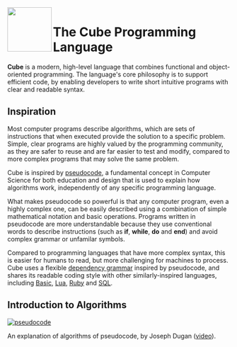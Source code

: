 <img align="left" height="100" src="https://upload.wikimedia.org/wikipedia/commons/c/c3/Lambda-letter-lowercase-symbol-Garamond.svg">

# The Cube Programming Language

**Cube** is a modern, high-level language that combines functional and object-oriented programming. The language's core philosophy is to support efficient code, by enabling developers to write short intuitive programs with clear and readable syntax.

## Inspiration

Most computer programs describe algorithms, which are sets of instructions that when executed provide the solution to a specific problem. Simple, clear programs are highly valued by the programming community, as they are safer to reuse and are far easier to test and modify, compared to more complex programs that may solve the same problem.

Cube is inspired by [pseudocode](https://www.youtube.com/watch?v=gcQMBK53UjI), a fundamental concept in Computer Science for both education and design that is used to explain how algorithms work, independently of any specific programming language.

What makes pseudocode so powerful is that any computer program, even a highly complex one, can be easily described using a combination of simple mathematical notation and basic operations. Programs written in pseudocode are more understandable because they use conventional words to describe instructions (such as **if**, **while**, **do** and **end**) and avoid complex grammar or unfamilar symbols.

Compared to programming languages that have more complex syntax, this is easier for humans to read, but more challenging for machines to process. Cube uses a flexible [dependency grammar](https://en.wikipedia.org/wiki/Dependency_grammar) inspired by pseudocode, and shares its readable coding style with other similarly-inspired languages, including [Basic](https://en.wikipedia.org/wiki/BASIC), [Lua](https://en.wikipedia.org/wiki/Lua_(programming_language)), [Ruby](https://github.com/ThibaultJanBeyer/cheatsheets/blob/master/Ruby-Cheatsheet.md) and [SQL](https://en.wikipedia.org/wiki/Select_(SQL)).

## Introduction to Algorithms

[![pseudocode](https://img.youtube.com/vi/gcQMBK53UjI/0.jpg)](https://www.youtube.com/watch?v=gcQMBK53UjI "pseudocode")

An explanation of algorithms of pseudocode, by Joseph Dugan ([video](https://www.youtube.com/watch?v=gcQMBK53UjI)).
